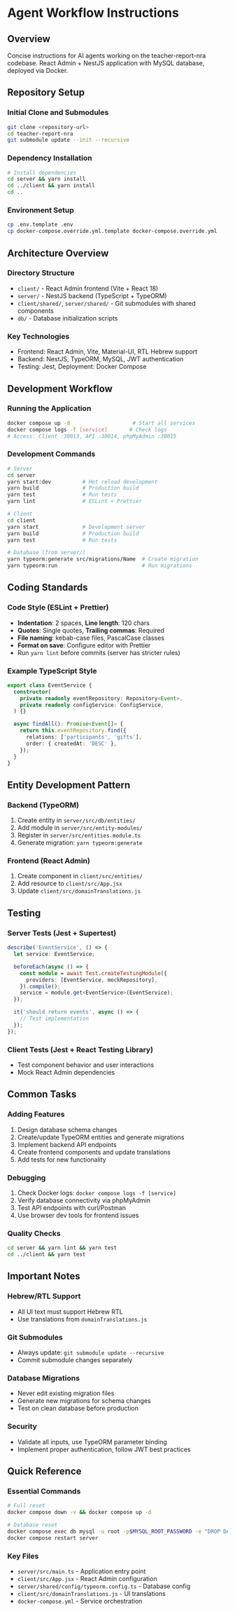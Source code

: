 # Agent Workflow Instructions

## Overview
Concise instructions for AI agents working on the teacher-report-nra codebase. React Admin + NestJS application with MySQL database, deployed via Docker.

## Repository Setup

### Initial Clone and Submodules
```bash
git clone <repository-url>
cd teacher-report-nra
git submodule update --init --recursive
```

### Dependency Installation
```bash
# Install dependencies
cd server && yarn install
cd ../client && yarn install
cd ..
```

### Environment Setup
```bash
cp .env.template .env
cp docker-compose.override.yml.template docker-compose.override.yml
```

## Architecture Overview

### Directory Structure
- `client/` - React Admin frontend (Vite + React 18)
- `server/` - NestJS backend (TypeScript + TypeORM)
- `client/shared/`, `server/shared/` - Git submodules with shared components
- `db/` - Database initialization scripts

### Key Technologies
- Frontend: React Admin, Vite, Material-UI, RTL Hebrew support
- Backend: NestJS, TypeORM, MySQL, JWT authentication
- Testing: Jest, Deployment: Docker Compose

## Development Workflow

### Running the Application
```bash
docker compose up -d                    # Start all services
docker compose logs -f [service]       # Check logs
# Access: Client :30013, API :30014, phpMyAdmin :30015
```

### Development Commands
```bash
# Server
cd server
yarn start:dev          # Hot reload development
yarn build              # Production build
yarn test               # Run tests
yarn lint               # ESLint + Prettier

# Client  
cd client
yarn start              # Development server
yarn build              # Production build
yarn test               # Run tests

# Database (from server/)
yarn typeorm:generate src/migrations/Name  # Create migration
yarn typeorm:run                           # Run migrations
```

## Coding Standards

### Code Style (ESLint + Prettier)
- **Indentation**: 2 spaces, **Line length**: 120 chars
- **Quotes**: Single quotes, **Trailing commas**: Required
- **File naming**: kebab-case files, PascalCase classes
- **Format on save**: Configure editor with Prettier
- Run `yarn lint` before commits (server has stricter rules)

### Example TypeScript Style
```typescript
export class EventService {
  constructor(
    private readonly eventRepository: Repository<Event>,
    private readonly configService: ConfigService,
  ) {}

  async findAll(): Promise<Event[]> {
    return this.eventRepository.find({
      relations: ['participants', 'gifts'],
      order: { createdAt: 'DESC' },
    });
  }
}
```

## Entity Development Pattern

### Backend (TypeORM)
1. Create entity in `server/src/db/entities/`
2. Add module in `server/src/entity-modules/`
3. Register in `server/src/entities.module.ts`
4. Generate migration: `yarn typeorm:generate`

### Frontend (React Admin)
1. Create component in `client/src/entities/`
2. Add resource to `client/src/App.jsx`
3. Update `client/src/domainTranslations.js`

## Testing

### Server Tests (Jest + Supertest)
```typescript
describe('EventService', () => {
  let service: EventService;

  beforeEach(async () => {
    const module = await Test.createTestingModule({
      providers: [EventService, mockRepository],
    }).compile();
    service = module.get<EventService>(EventService);
  });

  it('should return events', async () => {
    // Test implementation
  });
});
```

### Client Tests (Jest + React Testing Library)
- Test component behavior and user interactions
- Mock React Admin dependencies

## Common Tasks

### Adding Features
1. Design database schema changes
2. Create/update TypeORM entities and generate migrations
3. Implement backend API endpoints
4. Create frontend components and update translations
5. Add tests for new functionality

### Debugging
1. Check Docker logs: `docker compose logs -f [service]`
2. Verify database connectivity via phpMyAdmin
3. Test API endpoints with curl/Postman
4. Use browser dev tools for frontend issues

### Quality Checks
```bash
cd server && yarn lint && yarn test
cd ../client && yarn test
```

## Important Notes

### Hebrew/RTL Support
- All UI text must support Hebrew RTL
- Use translations from `domainTranslations.js`

### Git Submodules
- Always update: `git submodule update --recursive`
- Commit submodule changes separately

### Database Migrations
- Never edit existing migration files
- Generate new migrations for schema changes
- Test on clean database before production

### Security
- Validate all inputs, use TypeORM parameter binding
- Implement proper authentication, follow JWT best practices

## Quick Reference

### Essential Commands
```bash
# Full reset
docker compose down -v && docker compose up -d

# Database reset
docker compose exec db mysql -u root -p$MYSQL_ROOT_PASSWORD -e "DROP DATABASE IF EXISTS event_management_nra; CREATE DATABASE event_management_nra;"
docker compose restart server
```

### Key Files
- `server/src/main.ts` - Application entry point
- `client/src/App.jsx` - React Admin configuration  
- `server/shared/config/typeorm.config.ts` - Database config
- `client/src/domainTranslations.js` - UI translations
- `docker-compose.yml` - Service orchestration